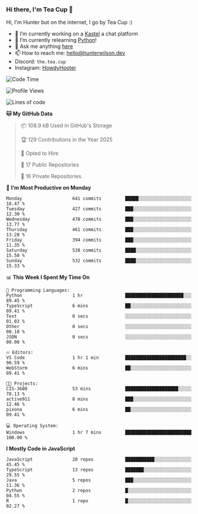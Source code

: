 ### Hi there, I'm Tea Cup 👋 

Hi, I'm Hunter but on the internet, I go by Tea Cup :)

- 🔭 I’m currently working on a [Kastel](https://github.com/KastelApp) a chat platform
- 🌱 I’m currently relearning [Python](https://github.com/TheTeaCup/CIS-3680)!
- 💬 Ask me anything [here](https://github.com/TheTeaCup/TheTeaCup/issues)
- 📫 How to reach me: [hello@hunterwilson.dev](mailto:hello@hunterwilson.dev)
- Discord: `the.tea.cup`
- Instagram: [HowdyHooter](https://instagram.com/HowdyHooter)

<!--START_SECTION:waka-->
![Code Time](http://img.shields.io/badge/Code%20Time-620%20hrs%2029%20mins-blue)

![Profile Views](http://img.shields.io/badge/Profile%20Views-0-blue)

![Lines of code](https://img.shields.io/badge/From%20Hello%20World%20I%27ve%20Written-1.4%20million%20lines%20of%20code-blue)

**🐱 My GitHub Data** 

> 📦 108.9 kB Used in GitHub's Storage 
 > 
> 🏆 129 Contributions in the Year 2025
 > 
> 💼 Opted to Hire
 > 
> 📜 17 Public Repositories 
 > 
> 🔑 16 Private Repositories 
 > 
📅 **I'm Most Productive on Monday** 

```text
Monday                   641 commits         █████░░░░░░░░░░░░░░░░░░░░   18.47 % 
Tuesday                  427 commits         ███░░░░░░░░░░░░░░░░░░░░░░   12.30 % 
Wednesday                478 commits         ███░░░░░░░░░░░░░░░░░░░░░░   13.77 % 
Thursday                 461 commits         ███░░░░░░░░░░░░░░░░░░░░░░   13.28 % 
Friday                   394 commits         ███░░░░░░░░░░░░░░░░░░░░░░   11.35 % 
Saturday                 538 commits         ████░░░░░░░░░░░░░░░░░░░░░   15.50 % 
Sunday                   532 commits         ████░░░░░░░░░░░░░░░░░░░░░   15.33 % 
```


📊 **This Week I Spent My Time On** 

```text
💬 Programming Languages: 
Python                   1 hr                ██████████████████████░░░   89.45 % 
TypeScript               6 mins              ██░░░░░░░░░░░░░░░░░░░░░░░   09.41 % 
Text                     0 secs              ░░░░░░░░░░░░░░░░░░░░░░░░░   01.03 % 
Other                    0 secs              ░░░░░░░░░░░░░░░░░░░░░░░░░   00.10 % 
JSON                     0 secs              ░░░░░░░░░░░░░░░░░░░░░░░░░   00.00 % 

🔥 Editors: 
VS Code                  1 hr 1 min          ███████████████████████░░   90.59 % 
WebStorm                 6 mins              ██░░░░░░░░░░░░░░░░░░░░░░░   09.41 % 

🐱‍💻 Projects: 
CIS-3680                 53 mins             ████████████████████░░░░░   78.13 % 
active911                8 mins              ███░░░░░░░░░░░░░░░░░░░░░░   12.46 % 
pixona                   6 mins              ██░░░░░░░░░░░░░░░░░░░░░░░   09.41 % 

💻 Operating System: 
Windows                  1 hr 7 mins         █████████████████████████   100.00 % 
```

**I Mostly Code in JavaScript** 

```text
JavaScript               20 repos            ███████████░░░░░░░░░░░░░░   45.45 % 
TypeScript               13 repos            ███████░░░░░░░░░░░░░░░░░░   29.55 % 
Java                     5 repos             ███░░░░░░░░░░░░░░░░░░░░░░   11.36 % 
Python                   2 repos             █░░░░░░░░░░░░░░░░░░░░░░░░   04.55 % 
R                        1 repo              █░░░░░░░░░░░░░░░░░░░░░░░░   02.27 % 
```




<!--END_SECTION:waka-->
